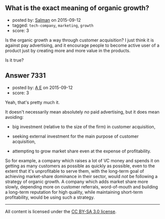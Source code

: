 ## What is the exact meaning of organic growth?

- posted by: [Salman](https://stackexchange.com/users/2211885/salman) on 2015-09-12
- tagged: `tech-company`, `marketing`, `growth`
- score: 3

Is the organic growth a way through customer acquisition?
I just think it is against pay advertising, and it encourage people to become active user of a product just by creating more and more value in the products.

Is it true?


## Answer 7331

- posted by: [A E](https://stackexchange.com/users/5191744/a-e) on 2015-09-12
- score: 3

Yeah, that's pretty much it.

It doesn't necessarily mean absolutely *no* paid advertising, but it does mean avoiding:

 - big investment (relative to the size of the firm) in customer
   acquisition,
   
 - seeking external investment for the main purpose of customer acquisition,

 - attempting to grow market share even at the expense of profitability.

So for example, a company which raises a lot of VC money and spends it on getting as many customers as possible as quickly as possible, even to the extent that it's unprofitable to serve them, with the long-term goal of achieving market-share dominance in their sector, would *not* be following a strategy of organic growth. A company which adds market share more slowly, depending more on customer referrals, word-of-mouth and building a long-term reputation for high quality, while maintaining short-term profitability, would be using such a strategy.






---

All content is licensed under the [CC BY-SA 3.0 license](https://creativecommons.org/licenses/by-sa/3.0/).
